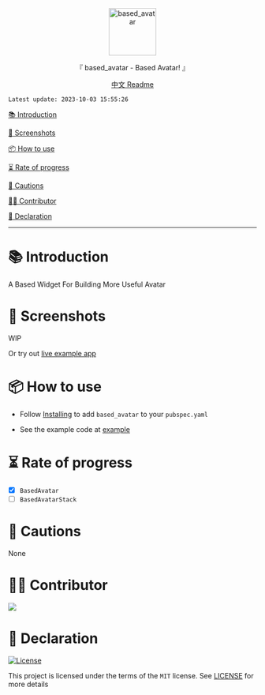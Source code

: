 <div align="center">
  <img id="based_avatar" width="96" alt="based_avatar" src="https://raw.githubusercontent.com/Cierra-Runis/based_avatar/main/.github/icon.svg">
  <p>『 based_avatar - Based Avatar! 』</p>
  <a href="https://github.com/Cierra-Runis/based_avatar/blob/main/README_zh.md">中文 Readme</a>
</div>

`Latest update: 2023-10-03 15:55:26`

[📚 Introduction](#-Introduction)

[📸 Screenshots](#-Screenshots)

[📦 How to use](#-How-to-use)

[⏳ Rate of progress](#-Rate-of-progress)

[📌 Cautions](#-Cautions)

[🧑‍💻 Contributor](#-Contributor)

[🔦 Declaration](#-Declaration)

---

# 📚 Introduction

A Based Widget For Building More Useful Avatar

# 📸 Screenshots

WIP

Or try out [live example app](http://note-of-me.top/based_avatar/)

# 📦 How to use

- Follow [Installing](https://pub.dev/packages/based_avatar/install) to add `based_avatar` to your `pubspec.yaml`

- See the example code at [example](https://github.com/Cierra-Runis/based_avatar/blob/main/example/lib/main.dart)

# ⏳ Rate of progress

- [x] `BasedAvatar`
- [ ] `BasedAvatarStack`

# 📌 Cautions

None

# 🧑‍💻 Contributor

<a href="https://github.com/Cierra-Runis/based_avatar/graphs/contributors">
  <img src="https://contrib.rocks/image?repo=Cierra-Runis/based_avatar" />
</a>

# 🔦 Declaration

[![License](https://img.shields.io/github/license/Cierra-Runis/based_avatar)](https://github.com/Cierra-Runis/based_avatar/blob/main/LICENSE)

This project is licensed under the terms of the `MIT` license. See [LICENSE](https://github.com/Cierra-Runis/based_avatar/blob/main/LICENSE) for more details
